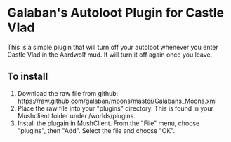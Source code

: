 # Galaban's Autoloot Plugin for Castle Vlad
This is a simple plugin that will turn off your autoloot whenever you enter Castle Vlad in the Aardwolf mud.  It will turn it off again once you leave.

## To install
1. Download the raw file from github:
https://raw.github.com/galaban/moons/master/Galabans_Moons.xml
2. Place the raw file into your "plugins" directory.  This is found in your Mushclient folder under /worlds/plugins.
3. Install the plugain in MushClient.  From the "File" menu, choose "plugins", then "Add".  Select the file and choose "OK".
